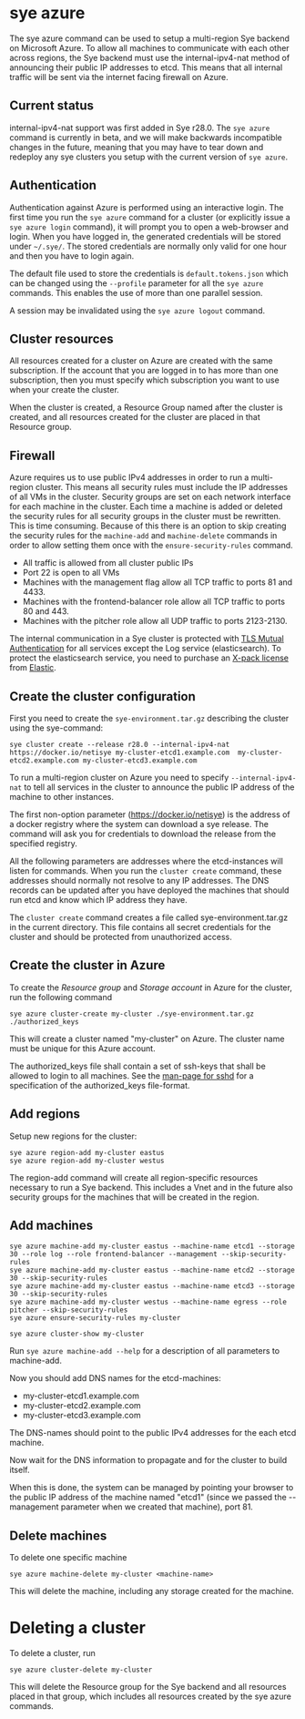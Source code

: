 # sye azure

The sye azure command can be used to setup a multi-region Sye backend on Microsoft Azure.
To allow all machines to communicate with each other across regions, the Sye backend
must use the internal-ipv4-nat method of announcing their public IP addresses to etcd.
This means that all internal traffic will be sent via the internet facing firewall on Azure.

## Current status

internal-ipv4-nat support was first added in Sye r28.0.
The `sye azure` command is currently in beta, and we will make backwards incompatible changes in the future, meaning that you may have to tear down and redeploy any sye clusters you setup with the current version of `sye azure`.

## Authentication

Authentication against Azure is performed using an interactive login. The first time you run the `sye azure` command for a cluster (or explicitly issue a `sye azure login` command), it will prompt you to open a web-browser and login. When you have logged in, the generated credentials will be stored under `~/.sye/`. The stored credentials are normally only valid for one hour and then you have to login again.

The default file used to store the credentials is `default.tokens.json` which can be changed using the `--profile` parameter for all the `sye azure` commands. This enables the use of more than one parallel session.

A session may be invalidated using the `sye azure logout` command.

## Cluster resources

All resources created for a cluster on Azure are created with the same subscription. If the account that you are logged in to has more than one subscription, then you must specify which subscription you want to use when your create the cluster.

When the cluster is created, a Resource Group named after the cluster is created, and all resources created for the cluster are placed in that Resource group.

## Firewall

Azure requires us to use public IPv4 addresses in order to run a multi-region cluster. This means all security rules must include the IP addresses of all VMs in the cluster. Security groups are set on each network interface for each machine in the cluster. Each time a machine is added or deleted the security rules for all security groups in the cluster must be rewritten. This is time consuming. Because of this there is an option to skip creating the security rules for the `machine-add` and `machine-delete` commands in order to allow setting them once with the `ensure-security-rules` command.

* All traffic is allowed from all cluster public IPs
* Port 22 is open to all VMs
* Machines with the management flag allow all TCP traffic to ports 81 and 4433.
* Machines with the frontend-balancer role allow all TCP traffic to ports 80 and 443.
* Machines with the pitcher role allow all UDP traffic to ports 2123-2130.

The internal communication in a Sye cluster is protected with [TLS Mutual Authentication](https://en.wikipedia.org/wiki/Mutual_authentication) for all services except the Log service (elasticsearch). To protect the elasticsearch service, you need to purchase an [X-pack license](https://www.elastic.co/products/x-pack) from [Elastic](https://www.elastic.co).

## Create the cluster configuration

First you need to create the `sye-environment.tar.gz` describing the cluster using the sye-command:

    sye cluster create --release r28.0 --internal-ipv4-nat https://docker.io/netisye my-cluster-etcd1.example.com  my-cluster-etcd2.example.com my-cluster-etcd3.example.com

To run a multi-region cluster on Azure you need to specify `--internal-ipv4-nat` to tell all services
in the cluster to announce the public IP address of the machine to other instances.

The first non-option parameter (https://docker.io/netisye) is the address of a docker registry where the system can download a sye release. The command will ask you for credentials to download the release from the specified registry.

All the following parameters are addresses where the etcd-instances will listen for commands. When you run the `cluster create` command, these addresses should normally not resolve to any IP addresses. The DNS records can be updated after you have deployed the machines that should run etcd and know which IP address they have.

The `cluster create` command creates a file called sye-environment.tar.gz in the current directory.
This file contains all secret credentials for the cluster and should be protected
from unauthorized access.

## Create the cluster in Azure

To create the _Resource group_ and _Storage account_ in Azure for the cluster, run the following command

    sye azure cluster-create my-cluster ./sye-environment.tar.gz ./authorized_keys

This will create a cluster named "my-cluster" on Azure. The cluster name must be unique for this Azure account.

The authorized_keys file shall contain a set of ssh-keys that shall be allowed to login to all machines.
See the [man-page for sshd](<https://www.freebsd.org/cgi/man.cgi?sshd(8)>) for a specification of the authorized_keys file-format.

## Add regions

Setup new regions for the cluster:

    sye azure region-add my-cluster eastus
    sye azure region-add my-cluster westus

The region-add command will create all region-specific resources necessary to run a Sye backend. This includes a Vnet and in the future also security groups for the machines that will be created in the region.

## Add machines

    sye azure machine-add my-cluster eastus --machine-name etcd1 --storage 30 --role log --role frontend-balancer --management --skip-security-rules
    sye azure machine-add my-cluster eastus --machine-name etcd2 --storage 30 --skip-security-rules
    sye azure machine-add my-cluster eastus --machine-name etcd3 --storage 30 --skip-security-rules
    sye azure machine-add my-cluster westus --machine-name egress --role pitcher --skip-security-rules
    sye azure ensure-security-rules my-cluster

    sye azure cluster-show my-cluster

Run `sye azure machine-add --help` for a description of all parameters to machine-add.

Now you should add DNS names for the etcd-machines:

* my-cluster-etcd1.example.com
* my-cluster-etcd2.example.com
* my-cluster-etcd3.example.com

The DNS-names should point to the public IPv4 addresses for the each etcd machine.

Now wait for the DNS information to propagate and for the cluster to build itself.

When this is done, the system can be managed by pointing your browser
to the public IP address of the machine named "etcd1" (since we passed the --management parameter when we created that machine), port 81.

## Delete machines

To delete one specific machine

    sye azure machine-delete my-cluster <machine-name>

This will delete the machine, including any storage created for the machine.

# Deleting a cluster

To delete a cluster, run

    sye azure cluster-delete my-cluster

This will delete the Resource group for the Sye backend and all resources placed in that group, which includes all resources created by the sye azure commands.
